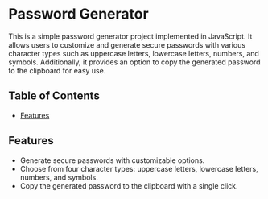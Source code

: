 # Password Generator

This is a simple password generator project implemented in JavaScript. It allows users to customize and generate secure passwords with various character types such as uppercase letters, lowercase letters, numbers, and symbols. Additionally, it provides an option to copy the generated password to the clipboard for easy use.

## Table of Contents

- [Features](#features)

## Features

- Generate secure passwords with customizable options.
- Choose from four character types: uppercase letters, lowercase letters, numbers, and symbols.
- Copy the generated password to the clipboard with a single click.

